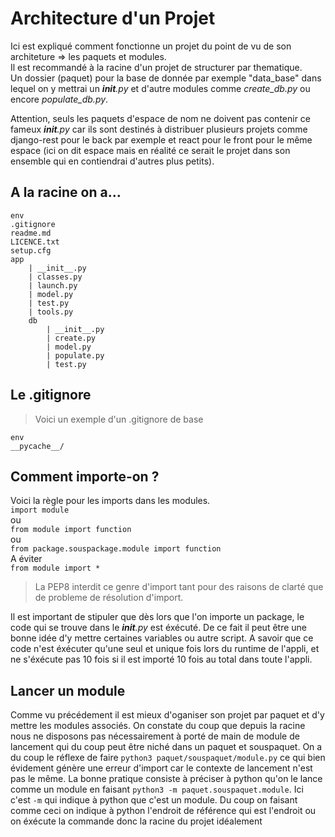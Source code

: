 # Architecture d'un Projet

Ici est expliqué comment fonctionne un projet du point de vu de son architeture => les paquets et modules.  
Il est recommandé à la racine d'un projet de structurer par thematique.  
Un dossier (paquet) pour la base de donnée par exemple "data_base" dans lequel on y mettrai un *__init__.py* et d'autre modules comme *create_db.py* ou encore *populate_db.py*.  

Attention, seuls les paquets d'espace de nom ne doivent pas contenir ce fameux *__init__.py* car ils sont destinés à distribuer plusieurs projets comme django-rest pour le back par exemple et react pour le front pour le même espace (ici on dit espace mais en réalité ce serait le projet dans son ensemble qui en contiendrai d'autres plus petits).

## A la racine on a...

    env
    .gitignore
    readme.md
    LICENCE.txt
    setup.cfg
    app
        | __init__.py
        | classes.py
        | launch.py
        | model.py
        | test.py
        | tools.py
        db
            | __init__.py
            | create.py
            | model.py
            | populate.py
            | test.py

## Le .gitignore
> Voici un exemple d'un .gitignore de base

    env
    __pycache__/

## Comment importe-on ?

Voici la règle pour les imports dans les modules.  
`import module`  
ou  
`from module import function`  
ou  
`from package.souspackage.module import function`  
A éviter  
`from module import *`  
> La PEP8 interdit ce genre d'import tant pour des raisons de clarté que de probleme de résolution d'import.

Il est important de stipuler que dès lors que l'on importe un package, le code qui se trouve dans le *__init__.py* est éxécuté. De ce fait il peut être une bonne idée d'y mettre certaines variables ou autre script. A savoir que ce code n'est éxécuter qu'une seul et unique fois lors du runtime de l'appli, et ne s'éxécute pas 10 fois si il est importé 10 fois au total dans toute l'appli.

## Lancer un module

Comme vu précédement il est mieux d'oganiser son projet par paquet et d'y mettre les modules associés. On constate du coup que depuis la racine nous ne disposons pas nécessairement à porté de main de module de lancement qui du coup peut être niché dans un paquet et souspaquet. On a du coup le réflexe de faire `python3 paquet/souspaquet/module.py` ce qui bien évidement génère une erreur d'import car le contexte de lancement n'est pas le même. La bonne pratique consiste à préciser à python qu'on le lance comme un module en faisant `python3 -m paquet.souspaquet.module`. Ici c'est `-m` qui indique à python que c'est un module. Du coup on faisant comme ceci on indique à python l'endroit de référence qui est l'endroit ou on éxécute la commande donc la racine du projet idéalement